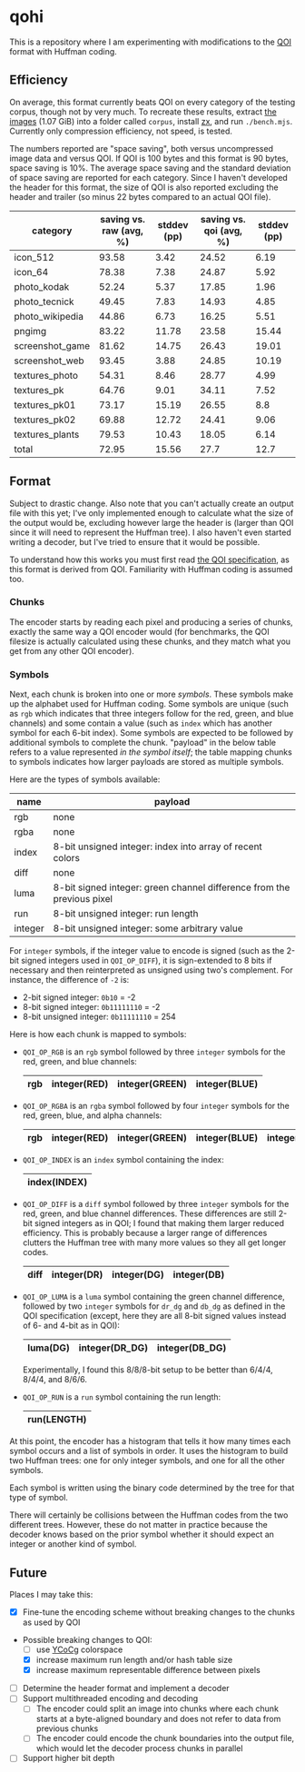 # qohi

This is a repository where I am experimenting with modifications to the [QOI](https://qoiformat.org/) format with Huffman coding.

## Efficiency

On average, this format currently beats QOI on every category of the testing corpus, though not by very much. To recreate these results, extract [the images](https://qoiformat.org/benchmark/qoi_benchmark_suite.tar) (1.07 GiB) into a folder called `corpus`, install [zx](https://npmjs.com/package/zx), and run `./bench.mjs`. Currently only compression efficiency, not speed, is tested.

The numbers reported are "space saving", both versus uncompressed image data and versus QOI. If QOI is 100 bytes and this format is 90 bytes, space saving is 10%. The average space saving and the standard deviation of space saving are reported for each category. Since I haven't developed the header for this format, the size of QOI is also reported excluding the header and trailer (so minus 22 bytes compared to an actual QOI file).

| category | saving vs. raw (avg, %) | stddev (pp) | saving vs. qoi (avg, %) | stddev (pp) |
|----------|-------------------------|-------------|-------------------------|-------------|
| icon_512 | 93.58 | 3.42 | 24.52 | 6.19 |
| icon_64 | 78.38 | 7.38 | 24.87 | 5.92 |
| photo_kodak | 52.24 | 5.37 | 17.85 | 1.96 |
| photo_tecnick | 49.45 | 7.83 | 14.93 | 4.85 |
| photo_wikipedia | 44.86 | 6.73 | 16.25 | 5.51 |
| pngimg | 83.22 | 11.78 | 23.58 | 15.44 |
| screenshot_game | 81.62 | 14.75 | 26.43 | 19.01 |
| screenshot_web | 93.45 | 3.88 | 24.85 | 10.19 |
| textures_photo | 54.31 | 8.46 | 28.77 | 4.99 |
| textures_pk | 64.76 | 9.01 | 34.11 | 7.52 |
| textures_pk01 | 73.17 | 15.19 | 26.55 | 8.8 |
| textures_pk02 | 69.88 | 12.72 | 24.41 | 9.06 |
| textures_plants | 79.53 | 10.43 | 18.05 | 6.14 |
| total | 72.95 | 15.56 | 27.7 | 12.7 |

## Format

Subject to drastic change. Also note that you can't actually create an output file with this yet; I've only implemented enough to calculate what the size of the output would be, excluding however large the header is (larger than QOI since it will need to represent the Huffman tree). I also haven't even started writing a decoder, but I've tried to ensure that it would be possible.

To understand how this works you must first read [the QOI specification](https://qoiformat.org/qoi-specification.pdf), as this format is derived from QOI. Familiarity with Huffman coding is assumed too.

### Chunks

The encoder starts by reading each pixel and producing a series of chunks, exactly the same way a QOI encoder would (for benchmarks, the QOI filesize is actually calculated using these chunks, and they match what you get from any other QOI encoder).

### Symbols

Next, each chunk is broken into one or more _symbols_. These symbols make up the alphabet used for Huffman coding. Some symbols are unique (such as `rgb` which indicates that three integers follow for the red, green, and blue channels) and some contain a value (such as `index` which has another symbol for each 6-bit index). Some symbols are expected to be followed by additional symbols to complete the chunk. "payload" in the below table refers to a value represented _in the symbol itself_; the table mapping chunks to symbols indicates how larger payloads are stored as multiple symbols.

Here are the types of symbols available:

| name    | payload |
|---------|---------|
| rgb     | none    |
| rgba    | none    |
| index   | 8-bit unsigned integer: index into array of recent colors |
| diff    | none    |
| luma    | 8-bit signed integer: green channel difference from the previous pixel |
| run     | 8-bit unsigned integer: run length |
| integer | 8-bit unsigned integer: some arbitrary value |

For `integer` symbols, if the integer value to encode is signed (such as the 2-bit signed integers used in `QOI_OP_DIFF`), it is sign-extended to 8 bits if necessary and then reinterpreted as unsigned using two's complement. For instance, the difference of `-2` is:

- 2-bit signed integer: `0b10` = -2
- 8-bit signed integer: `0b11111110` = -2
- 8-bit unsigned integer: `0b11111110` = 254

Here is how each chunk is mapped to symbols:

- `QOI_OP_RGB` is an `rgb` symbol followed by three `integer` symbols for the red, green, and blue channels:

    | rgb | integer(RED) | integer(GREEN) | integer(BLUE) |
    |-|-|-|-|

- `QOI_OP_RGBA` is an `rgba` symbol followed by four `integer` symbols for the red, green, blue, and alpha channels:

    | rgb | integer(RED) | integer(GREEN) | integer(BLUE) | integer(ALPHA) |
    |-|-|-|-|-|

- `QOI_OP_INDEX` is an `index` symbol containing the index:

    | index(INDEX) |
    |-|

- `QOI_OP_DIFF` is a `diff` symbol followed by three `integer` symbols for the red, green, and blue channel differences. These differences are still 2-bit signed integers as in QOI; I found that making them larger reduced efficiency. This is probably because a larger range of differences clutters the Huffman tree with many more values so they all get longer codes.

    | diff | integer(DR) | integer(DG) | integer(DB) |
    |-|-|-|-|

- `QOI_OP_LUMA` is a `luma` symbol containing the green channel difference, followed by two `integer` symbols for `dr_dg` and `db_dg` as defined in the QOI specification (except, here they are all 8-bit signed values instead of 6- and 4-bit as in QOI):

    | luma(DG) | integer(DR_DG) | integer(DB_DG) |
    |-|-|-|

    Experimentally, I found this 8/8/8-bit setup to be better than 6/4/4, 8/4/4, and 8/6/6.

- `QOI_OP_RUN` is a `run` symbol containing the run length:

    | run(LENGTH) |
    |-|

At this point, the encoder has a histogram that tells it how many times each symbol occurs and a list of symbols in order. It uses the histogram to build two Huffman trees: one for only integer symbols, and one for all the other symbols.

Each symbol is written using the binary code determined by the tree for that type of symbol.

There will certainly be collisions between the Huffman codes from the two different trees. However, these do not matter in practice because the decoder knows based on the prior symbol whether it should expect an integer or another kind of symbol.

## Future

Places I may take this:

- [x] Fine-tune the encoding scheme without breaking changes to the chunks as used by QOI
- Possible breaking changes to QOI:
    - [ ] use [YCoCg](https://en.wikipedia.org/wiki/YCoCg) colorspace
    - [x] increase maximum run length and/or hash table size
    - [x] increase maximum representable difference between pixels
- [ ] Determine the header format and implement a decoder
- [ ] Support multithreaded encoding and decoding
    - [ ] The encoder could split an image into chunks where each chunk starts at a byte-aligned boundary and does not refer to data from previous chunks
    - [ ] The encoder could encode the chunk boundaries into the output file, which would let the decoder process chunks in parallel
- [ ] Support higher bit depth
